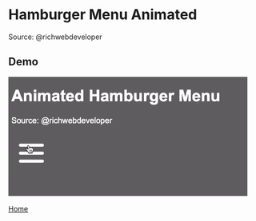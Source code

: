 # Hamburger Menu Animated

Source: @richwebdeveloper

## Demo

![Menu Animation](../assets/menu_click.gif)

[Home](https://github.com/peter7cole/css-stockpile)